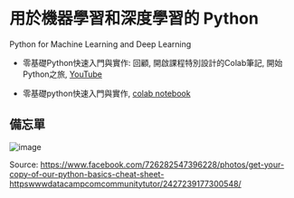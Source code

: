 # 用於機器學習和深度學習的 Python 

Python for Machine Learning and Deep Learning

* 零基礎Python快速入門與實作: 回顧, 開啟課程特別設計的Colab筆記, 開始Python之旅, [YouTube](https://youtu.be/0ZD_DMnCyS0)

* 零基礎python快速入門與實作, [colab notebook](https://github.com/Grace-TA/AI2021/blob/main/%E9%9B%B6%E5%9F%BA%E7%A4%8Epython%E5%BF%AB%E9%80%9F%E5%85%A5%E9%96%80_Lab1_VD.ipynb)



## 備忘單

![image](https://user-images.githubusercontent.com/89304181/136233779-3786a2e3-e062-4a0f-8699-0508da20dcdb.png)

Source: https://www.facebook.com/726282547396228/photos/get-your-copy-of-our-python-basics-cheat-sheet-httpswwwdatacampcomcommunitytutor/2427239177300548/
